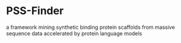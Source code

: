 # PSS-Finder
a framework mining synthetic binding protein scaffolds from massive sequence data accelerated by protein language models
